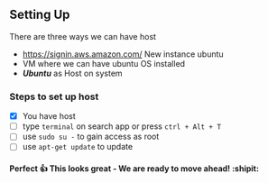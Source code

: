 ## Setting Up

There are three ways we can have host

- https://signin.aws.amazon.com/ New instance ubuntu
- VM where we can have ubuntu OS installed
- **_Ubuntu_** as Host on system

### Steps to set up host

 - [x] You have host
 - [ ] type  `terminal`  on search app or press  `ctrl + Alt + T`
 - [ ] use  `sudo su -`  to gain access as root
 - [ ] use  `apt-get update`  to update
 
#### Perfect :+1: This looks great - We are ready to move ahead! :shipit:
 
